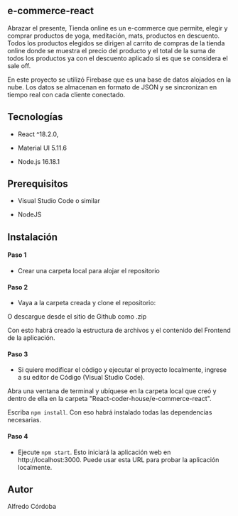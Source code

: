 ## e-commerce-react

Abrazar el presente, Tienda online es un e-commerce que permite, elegir y comprar productos de yoga, meditación, mats, productos en descuento. Todos los productos elegidos se dirigen al carrito de compras de la tienda online donde se muestra el precio del producto y el total de la suma de todos los productos ya con el descuento aplicado si es que se considera el sale off.

En este proyecto se utilizó Firebase que es una base de datos alojados en la nube. Los datos se almacenan en formato de JSON y se sincronizan en tiempo real con cada cliente conectado.

## Tecnologías

- React ^18.2.0,

- Material UI 5.11.6

- Node.js 16.18.1

## Prerequisitos

- Visual Studio Code o similar

- NodeJS

## Instalación

#### Paso 1

- Crear una carpeta local para alojar el repositorio

#### Paso 2

- Vaya a la carpeta creada y clone el repositorio:


O descargue desde el sitio de Github como .zip

Con esto habrá creado la estructura de archivos y el contenido del Frontend de la aplicación.

#### Paso 3

- Si quiere modificar el código y ejecutar el proyecto localmente, ingrese a su editor de Código (Visual Studio Code).

Abra una ventana de terminal y ubíquese en la carpeta local que creó y dentro de ella en la carpeta "React-coder-house/e-commerce-react".

Escriba `npm install`. Con eso habrá instalado todas las dependencias necesarias.

#### Paso 4

- Ejecute `npm start`. Esto iniciará la aplicación web en http://localhost:3000. Puede usar esta URL para probar la aplicación localmente.

## Autor

Alfredo Córdoba
